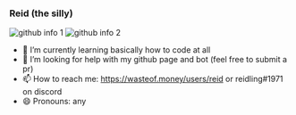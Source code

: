 ### Reid (the silly)
<!-- i stole these from TheAwesome98-real's readme -->

  ![github info 1](https://github-readme-stats.vercel.app/api?username=reidthepog&show_icons=true&theme=nord&include_all_commits=true)
  ![github info 2](https://github-readme-stats.vercel.app/api/top-langs/?username=reidthepog&langs_count=14&theme=nord&layout=compact)

- 🌱 I’m currently learning basically how to code at all
- 🤔 I’m looking for help with my github page and bot (feel free to submit a pr)
- 📫 How to reach me: https://wasteof.money/users/reid or reidling#1971 on discord
- 😄 Pronouns: any 
<!-- - ⚡ Fun fact: -->

